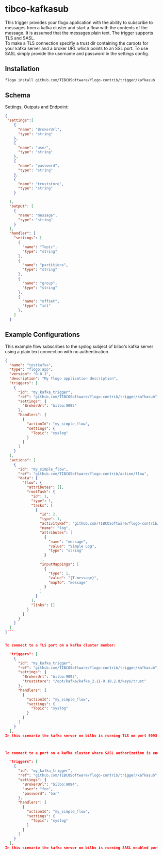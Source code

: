 # tibco-kafkasub
This trigger provides your flogo application with the ability to subscribe to messages from a kafka cluster and start a flow with the contents of the message.  It is assumed that the messages plain text.  The trigger supports TLS and SASL.  
To make a TLS connection specifiy a trust dir containing the caroots for your kafka server and a broker URL which points to an SSL port.
To use SASL simply provide the username and password in the settings config.


## Installation

```bash
flogo install github.com/TIBCOSoftware/flogo-contrib/trigger/kafkasub
```

## Schema
Settings, Outputs and Endpoint:

```json
{
 "settings":[
    {
      "name": "BrokerUrl",
      "type": "string"
    },
    {
      "name": "user",
      "type": "string"
    },
    {
      "name": "password",
      "type": "string"
    },
    {
      "name": "truststore",
      "type": "string"
    }

  ],
  "output": [
    {
      "name": "message",
      "type": "string"
    }
  ],
  "handler": {
    "settings": [
      {
        "name": "Topic",
        "type": "string"
      },
      {
        "name": "partitions",
        "type": "string"
      },
      {
        "name": "group",
        "type": "string"
      },
      {
        "name": "offset",
        "type": "int"
      },
    ]
  }
```

## Example Configurations
This example flow subscribes to the syslog subject of bilbo's kafka server using a plain text connection with no authentication.

```json
{
  "name": "testkafka",
  "type": "flogo:app",
  "version": "0.0.1",
  "description": "My flogo application description",
  "triggers": [
    {
      "id": "my_kafka_trigger",
      "ref": "github.com/TIBCOSoftware/flogo-contrib/trigger/kafkasub",
      "settings": {
        "BrokerUrl": "bilbo:9092"
      },
      "handlers": [
        {
          "actionId": "my_simple_flow",
          "settings": {
            "Topic": "syslog"
          }
        }
      ]
    }
  ],
  "actions": [
    {
      "id": "my_simple_flow",
      "ref": "github.com/TIBCOSoftware/flogo-contrib/action/flow",
      "data": {
        "flow": {
          "attributes": [],
          "rootTask": {
            "id": 1,
            "type": 1,
            "tasks": [
              {
                "id": 2,
                "type": 1,
                "activityRef": "github.com/TIBCOSoftware/flogo-contrib/activity/log",
                "name": "log",
                "attributes": [
                  {
                    "name": "message",
                    "value": "Simple Log",
                    "type": "string"
                  }
                ],
                "inputMappings": [
                  {
                    "type": 1,
                    "value": "{T.message}",
                    "mapTo": "message"
                  }
                ]
              }
            ],
            "links": []
          }
        }
      }
    }
  ]
}```


To connect to a TLS port on a kafka cluster member:

  "triggers": [
    {
      "id": "my_kafka_trigger",
      "ref": "github.com/TIBCOSoftware/flogo-contrib/trigger/kafkasub",
      "settings": {
        "BrokerUrl": "bilbo:9093",
        "truststore": "/opt/kafka/kafka_2.11-0.10.2.0/keys/trust"
      },
      "handlers": [
        {
          "actionId": "my_simple_flow",
          "settings": {
            "Topic": "syslog"
          }
        }
      ]
    }
  ],
In this scenario the kafka server on bilbo is running TLS on port 9093.  The CACert used to sign the server's certificate has been copied to the truststore directory to allow clients to connect.  At this time mutual auth is not implemented.



To connect to a port on a kafka cluster where SASL authorization is enabled

  "triggers": [
    {
      "id": "my_kafka_trigger",
      "ref": "github.com/TIBCOSoftware/flogo-contrib/trigger/kafkasub",
      "settings": {
        "BrokerUrl": "bilbo:9094",
        "user": "foo",
        "password": "bar"
      },
      "handlers": [
        {
          "actionId": "my_simple_flow",
          "settings": {
            "Topic": "syslog"
          }
        }
      ]
    }
  ],
In this scenario the kafka server on bilbo is running SASL enabled port 9094. The user and password will be used to authenticate the user.

